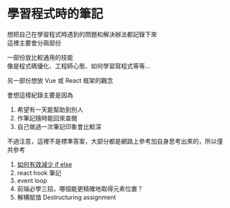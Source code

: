 # 學習程式時的筆記
想把自己在學習程式時遇到的問題和解決辦法都記錄下來  
這裡主要會分兩部份  

一部份放比較通用的技能  
像是程式碼優化、工程師心態、如何學習寫程式等等...

另一部份想放 Vue 或 React 框架的觀念

會想這樣紀錄主要是因為  
1. 希望有一天能幫助到別人
2. 作筆記隨時能回來查閱
3. 自己做過一次筆記印象會比較深

不過注意，這裡不是標準答案，大部分都是網路上參考加自身思考出來的，所以僅共參考

1. [如何有效減少 if else](https://github.com/thisWeb1225/learning-note-code-/issues/1)
2. react hook 筆記
3. event loop
4. 前端必學三招，哪個能更精確地取得元素位置？
5. 解構賦值 Destructuring assignment